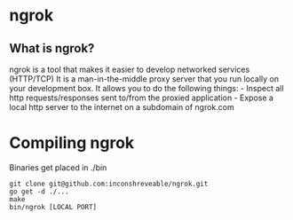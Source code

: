 # ngrok

## What is ngrok?
ngrok is a tool that makes it easier to develop networked services (HTTP/TCP)
It is a man-in-the-middle proxy server that you run locally on your development box. It allows you to do the following things:
    - Inspect all http requests/responses sent to/from the proxied application
    - Expose a local http server to the internet on a subdomain of ngrok.com


# Compiling ngrok
Binaries get placed in ./bin

    git clone git@github.com:inconshreveable/ngrok.git
    go get -d ./...
    make
    bin/ngrok [LOCAL PORT]

